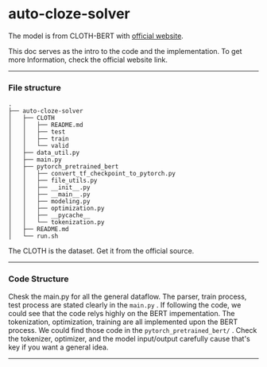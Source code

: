 # auto-cloze-solver

The model is from CLOTH-BERT with [official website](http://www.cs.cmu.edu/~glai1/data/cloth/). 

This doc serves as the intro to the code and the implementation. To get more Information, check the official website link. 

---

### File structure

```
.
├── auto-cloze-solver
│   ├── CLOTH
│   │   ├── README.md
│   │   ├── test
│   │   ├── train
│   │   └── valid
│   ├── data_util.py
│   ├── main.py
│   ├── pytorch_pretrained_bert
│   │   ├── convert_tf_checkpoint_to_pytorch.py
│   │   ├── file_utils.py
│   │   ├── __init__.py
│   │   ├── __main__.py
│   │   ├── modeling.py
│   │   ├── optimization.py
│   │   ├── __pycache__
│   │   └── tokenization.py
│   ├── README.md
│   └── run.sh
```

The CLOTH is the dataset. Get it from the official source. 

---

### Code Structure

Chesk the main.py for all the general dataflow. The parser, train process, test process are stated clearly in the `main.py` . If following the code, we could see that the code relys highly on the BERT impementation. The tokenization, optimization, training are all implemented upon the BERT process. We could find those code in the `pytorch_pretrained_bert/` . Check the tokenizer, optimizer, and the model input/output carefully cause that's key if you want a general idea. 

---





 

